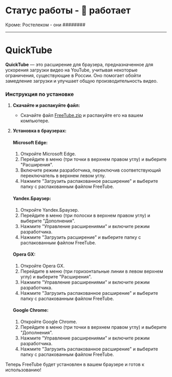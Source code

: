 # Статус работы - 💚 работает
Кроме: Ростелеком - они ########

---

# QuickTube

**QuickTube** — это расширение для браузера, предназначенное для ускорения загрузки видео на YouTube, учитывая некоторые ограничения, существующие в России. Оно помогает обойти замедление загрузки и улучшает общую производительность видео.

### Инструкция по установке

1. **Скачайте и распакуйте файл:**
   - Скачайте файл [FreeTube.zip](https://github.com/strobecsmain/FreeTube/archive/refs/heads/main.zip) и распакуйте его на вашем компьютере.

2. **Установка в браузерах:**

   #### **Microsoft Edge:**
   1. Откройте Microsoft Edge.
   2. Перейдите в меню (три точки в верхнем правом углу) и выберите "Расширения".
   3. Включите режим разработчика, переключив соответствующий переключатель в верхнем левом углу.
   4. Нажмите "Загрузить распакованное расширение" и выберите папку с распакованным файлом FreeTube.

   #### **Yandex.Браузер:**
   1. Откройте Yandex.Браузер.
   2. Перейдите в меню (три полоски в верхнем правом углу) и выберите "Дополнения".
   3. Нажмите "Управление расширениями" и включите режим разработчика.
   4. Нажмите "Загрузить расширение" и выберите папку с распакованным файлом FreeTube.

   #### **Opera GX:**
   1. Откройте Opera GX.
   2. Перейдите в меню (три горизонтальные линии в левом верхнем углу) и выберите "Расширения".
   3. Нажмите "Управление расширениями" и включите режим разработчика.
   4. Нажмите "Загрузить распакованное расширение" и выберите папку с распакованным файлом FreeTube.

   #### **Google Chrome:**
   1. Откройте Google Chrome.
   2. Перейдите в меню (три точки в верхнем правом углу) и выберите "Дополнения".
   3. Нажмите "Управление расширениями" и включите режим разработчика.
   4. Нажмите "Загрузить распакованное расширение" и выберите папку с распакованным файлом FreeTube.

Теперь FreeTube будет установлен в вашем браузере и готов к использованию!

